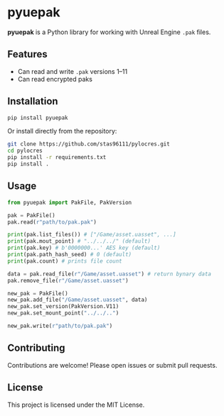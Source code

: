 # pyuepak

**pyuepak** is a Python library for working with Unreal Engine `.pak` files.

## Features

- Can read and write `.pak` versions 1–11
- Can read encrypted paks

## Installation

```bash
pip install pyuepak
```

Or install directly from the repository:

```bash
git clone https://github.com/stas96111/pylocres.git
cd pylocres
pip install -r requirements.txt
pip install .
```

## Usage

```python
from pyuepak import PakFile, PakVersion

pak = PakFile()
pak.read(r"path/to/pak.pak")

print(pak.list_files()) # ["/Game/asset.uasset", ...]
print(pak.mout_point) # "../../../" (default)
print(pak.key) # b'0000000...' AES key (default)
print(pak.path_hash_seed) # 0 (default)
print(pak.count) # prints file count

data = pak.read_file(r"/Game/asset.uasset") # return bynary data
pak.remove_file(r"/Game/asset.uasset")

new_pak = PakFile()
new_pak.add_file("/Game/asset.uasset", data)
new_pak.set_version(PakVersion.V11)
new_pak.set_mount_point("../../..")

new_pak.write(r"path/to/pak.pak")

```

## Contributing

Contributions are welcome! Please open issues or submit pull requests.

## License

This project is licensed under the MIT License.